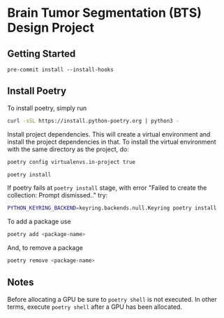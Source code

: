 # Brain Tumor Segmentation (BTS) Design Project


## Getting Started

```
pre-commit install --install-hooks
```

## Install Poetry
To install poetry, simply run
```bash
curl -sSL https://install.python-poetry.org | python3 -
```

Install project dependencies. This will create a virtual environment and install the
project dependencies in that. To install the virtual environment with the same directory
as the project, do:
```bash
poetry config virtualenvs.in-project true
```
```bash
poetry install
```

If poetry fails at `poetry install` stage, with error
"Failed to create the collection: Prompt dismissed.." try:
```bash
PYTHON_KEYRING_BACKEND=keyring.backends.null.Keyring poetry install
```

To add a package use
```bash
poetry add <package-name>
```
And, to remove a package
```bash
poetry remove <package-name>
```


## Notes
Before allocating a GPU be sure to ``poetry shell`` is not executed. In other terms,
execute ``poetry shell`` after a GPU has been allocated.